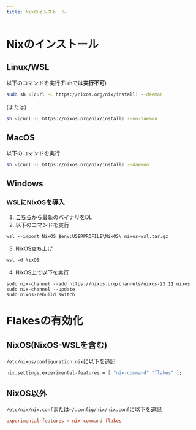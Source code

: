 ```yaml
---
title: Nixのインストール
---
```


# Nixのインストール

## Linux/WSL
以下のコマンドを実行(Fishでは**実行不可**)

```bash
sudo sh <(curl -L https://nixos.org/nix/install) --daemon
```
(または)

```bash
sh <(curl -L https://nixos.org/nix/install) --no-daemon
```

## MacOS
以下のコマンドを実行

```bash
sh <(curl -L https://nixos.org/nix/install) --daemon
```

## Windows

### WSLにNixOSを導入

1. [こちら](https://github.com/nix-community/NixOS-WSL/releases/)から最新のバイナリをDL
2. 以下のコマンドを実行
```
wsl --import NixOS $env:USERPROFILE\NixOS\ nixos-wsl.tar.gz
```
3. NixOS立ち上げ
```
wsl -d NixOS
```
4. NixOS上で以下を実行
```
sudo nix-channel --add https://nixos.org/channels/nixos-23.11 nixos
sudo nix-channel --update
sudo nixos-rebuild switch
```

# Flakesの有効化

## NixOS(NixOS-WSLを含む)

`/etc/nixos/configuration.nix`に以下を追記

```nix
nix.settings.experimental-features = [ "nix-command" "flakes" ];
```

## NixOS以外

`/etc/nix/nix.conf`または`~/.config/nix/nix.conf`に以下を追記

```conf
experimental-features = nix-command flakes
```

